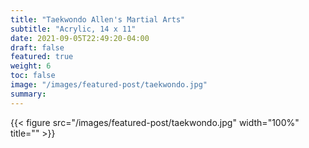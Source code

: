 ```yaml
---
title: "Taekwondo Allen's Martial Arts"
subtitle: "Acrylic, 14 x 11"
date: 2021-09-05T22:49:20-04:00
draft: false
featured: true
weight: 6
toc: false
image: "/images/featured-post/taekwondo.jpg"
summary: 
---
```


{{< figure src="/images/featured-post/taekwondo.jpg" width="100%" title="" >}}



